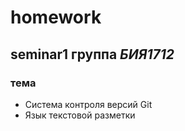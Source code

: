 # homework
## seminar1 группа *БИЯ1712*
### тема
* Система контроля версий Git
* Язык текстовой разметки
